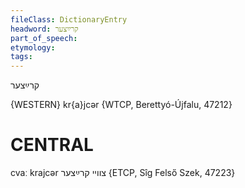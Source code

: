 ```yaml
---
fileClass: DictionaryEntry
headword: קרײַצער
part_of_speech: 
etymology: 
tags: 
---
```

קרײַצער

{WESTERN}
kr{a}jcər {WTCP, Berettyó-Újfalu, 47212}

CENTRAL
========

cvaː krajcər צוויי קרײַצער {ETCP, Sîg Felső Szek, 47223}
